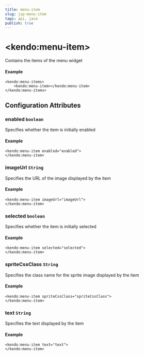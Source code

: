 ```yaml
---
title: menu-item
slug: jsp-menu-item
tags: api, java
publish: true
---
```


# \<kendo:menu-item\>

Contains the items of the menu widget

#### Example
    <kendo:menu-items>
        <kendo:menu-item></kendo:menu-item>
    </kendo:menu-items>

## Configuration Attributes

### enabled `boolean`

Specifies whether the item is initially enabled

#### Example
    <kendo:menu-item enabled="enabled">
    </kendo:menu-item>

### imageUrl `String`

Specifies the URL of the image displayed by the item

#### Example
    <kendo:menu-item imageUrl="imageUrl">
    </kendo:menu-item>

### selected `boolean`

Specifies whether the item is initially selected

#### Example
    <kendo:menu-item selected="selected">
    </kendo:menu-item>

### spriteCssClass `String`

Specifies the class name for the sprite image displayed by the item

#### Example
    <kendo:menu-item spriteCssClass="spriteCssClass">
    </kendo:menu-item>

### text `String`

Specifies the text displayed by the item

#### Example
    <kendo:menu-item text="text">
    </kendo:menu-item>

